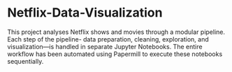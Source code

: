 # Netflix-Data-Visualization
This project analyses Netflix shows and movies through a modular pipeline. Each step of the pipeline- data preparation, cleaning, exploration, and visualization—is handled in separate Jupyter Notebooks. The entire workflow has been automated using Papermill to execute these notebooks sequentially.
